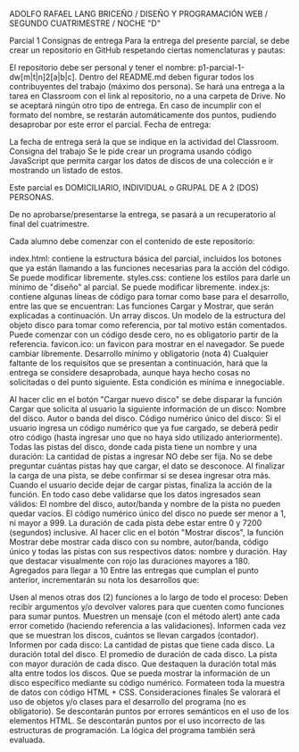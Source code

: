 ADOLFO RAFAEL LANG BRICEÑO / DISEÑO Y PROGRAMACIÓN WEB / SEGUNDO CUATRIMESTRE / NOCHE "D"

Parcial 1
Consignas de entrega
Para la entrega del presente parcial, se debe crear un repositorio en GitHub respetando ciertas nomenclaturas y pautas:

El repositorio debe ser personal y tener el nombre: p1-parcial-1-dw[m|t|n]2[a|b|c].
Dentro del README.md deben figurar todos los contribuyentes del trabajo (máximo dos persona).
Se hará una entrega a la tarea en Classroom con el link al repositorio, no a una carpeta de Drive. No se aceptará ningún otro tipo de entrega.
En caso de incumplir con el formato del nombre, se restarán automáticamente dos puntos, pudiendo desaprobar por este error el parcial.
Fecha de entrega:

La fecha de entrega será la que se indique en la actividad del Classroom.
Consigna del trabajo
Se le pide crear un programa usando código JavaScript que permita cargar los datos de discos de una colección e ir mostrando un listado de estos.

Este parcial es DOMICILIARIO, INDIVIDUAL o GRUPAL DE A 2 (DOS) PERSONAS.

De no aprobarse/presentarse la entrega, se pasará a un recuperatorio al final del cuatrimestre.

Cada alumno debe comenzar con el contenido de este repositorio:

index.html: contiene la estructura básica del parcial, incluidos los botones que ya están llamando a las funciones necesarias para la acción del código. Se puede modificar libremente.
styles.css: contiene los estilos para darle un mínimo de "diseño" al parcial. Se puede modificar libremente.
index.js: contiene algunas líneas de código para tomar como base para el desarrollo, entre las que se encuentran:
Las funciones Cargar y Mostrar, que serán explicadas a continuación.
Un array discos.
Un modelo de la estructura del objeto disco para tomar como referencia, por tal motivo están comentados.
Puede comenzar con un código desde cero, no es obligatorio partir de la referencia.
favicon.ico: un favicon para mostrar en el navegador. Se puede cambiar libremente.
Desarrollo mínimo y obligatorio (nota 4)
Cualquier faltante de los requisitos que se presentan a continuación, hará que la entrega se considere desaprobada, aunque haya hecho cosas no solicitadas o del punto siguiente. Esta condición es mínima e innegociable.

Al hacer clic en el botón "Cargar nuevo disco" se debe disparar la función Cargar que solicita al usuario la siguiente información de un disco:
Nombre del disco.
Autor o banda del disco.
Código numérico único del disco:
Si el usuario ingresa un código numérico que ya fue cargado, se deberá pedir otro código (hasta ingresar uno que no haya sido utilizado anteriormente).
Todas las pistas del disco, donde cada pista tiene un nombre y una duración:
La cantidad de pistas a ingresar NO debe ser fija.
No se debe preguntar cuántas pistas hay que cargar, el dato se desconoce.
Al finalizar la carga de una pista, se debe confirmar si se desea ingresar otra más.
Cuando el usuario decide dejar de cargar pistas, finaliza la acción de la función.
En todo caso debe validarse que los datos ingresados sean válidos:
El nombre del disco, autor/banda y nombre de la pista no pueden quedar vacíos.
El código numérico único del disco no puede ser menor a 1, ni mayor a 999.
La duración de cada pista debe estar entre 0 y 7200 (segundos) inclusive.
Al hacer clic en el botón "Mostrar discos", la función Mostrar debe mostrar cada disco con su nombre, autor/banda, código único y todas las pistas con sus respectivos datos: nombre y duración.
Hay que destacar visualmente con rojo las duraciones mayores a 180.
Agregados para llegar a 10
Entre las entregas que cumplan el punto anterior, incrementarán su nota los desarrollos que:

Usen al menos otras dos (2) funciones a lo largo de todo el proceso:
Deben recibir argumentos y/o devolver valores para que cuenten como funciones para sumar puntos.
Muestren un mensaje (con el método alert) ante cada error cometido (haciendo referencia a las validaciones).
Informen cada vez que se muestran los discos, cuántos se llevan cargados (contador).
Informen por cada disco:
La cantidad de pistas que tiene cada disco.
La duración total del disco.
El promedio de duración de cada disco.
La pista con mayor duración de cada disco.
Que destaquen la duración total más alta entre todos los discos.
Que se pueda mostrar la información de un disco específico mediante su código numérico.
Formateen toda la muestra de datos con código HTML + CSS.
Consideraciones finales
Se valorará el uso de objetos y/o clases para el desarrollo del programa (no es obligatorio).
Se descontarán puntos por errores semánticos en el uso de los elementos HTML.
Se descontarán puntos por el uso incorrecto de las estructuras de programación.
La lógica del programa también será evaluada.
